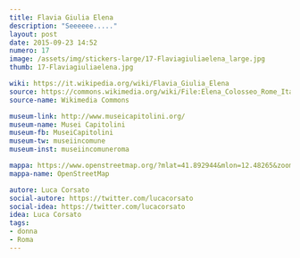 ```yaml
---
title: Flavia Giulia Elena
description: "Seeeeee....."
layout: post
date: 2015-09-23 14:52
numero: 17
image: /assets/img/stickers-large/17-Flaviagiuliaelena_large.jpg
thumb: 17-Flaviagiuliaelena.jpg

wiki: https://it.wikipedia.org/wiki/Flavia_Giulia_Elena
source: https://commons.wikimedia.org/wiki/File:Elena_Colosseo_Rome_Italy.jpg
source-name: Wikimedia Commons

museum-link: http://www.museicapitolini.org/
museum-name: Musei Capitolini
museum-fb: MuseiCapitolini
museum-tw: museiincomune
museum-inst: museiincomuneroma

mappa: https://www.openstreetmap.org/?mlat=41.892944&mlon=12.48265&zoom=15#map=15/41.8929/12.4827
mappa-name: OpenStreetMap

autore: Luca Corsato
social-autore: https://twitter.com/lucacorsato
social-idea: https://twitter.com/lucacorsato
idea: Luca Corsato
tags:
- donna
- Roma
---
```

